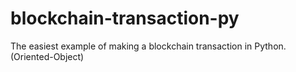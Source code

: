 # blockchain-transaction-py
 The easiest example of making a blockchain transaction in Python. (Oriented-Object)
